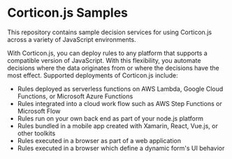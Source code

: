 # Corticon.js Samples
This repository contains sample decision services for using Corticon.js across a variety of JavaScript environments.

With Corticon.js, you can deploy rules to any platform that supports a compatible version of JavaScript. With this flexibility, you automate decisions where the data originates from or where the decisions have the most effect. Supported deployments of Corticon.js include:

- Rules deployed as serverless functions on AWS Lambda, Google Cloud Functions, or Microsoft Azure Functions
- Rules integrated into a cloud work flow such as AWS Step Functions or Microsoft Flow
- Rules run on your own back end as part of your node.js platform
- Rules bundled in a mobile app created with Xamarin, React, Vue.js, or other toolkits
- Rules executed in a browser as part of a web application
- Rules executed in a browser which define a dynamic form's UI behavior
